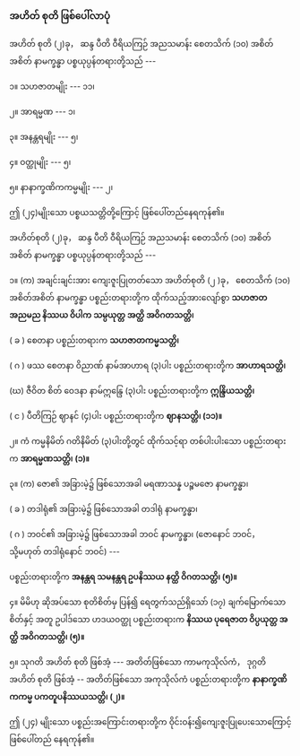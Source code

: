 ### အဟိတ် စုတိ ဖြစ်ပေါ်လာပုံ

အဟိတ် စုတိ (၂)ခု， ဆန္ဒ ပီတိ ဝီရိယကြဉ် အညသမာန်း စေတသိက် (၁၀) အစိတ်အစိတ် နာမက္ခန္ဓာ
ပစ္စယုပ္ပန်တရားတို့သည် ---

၁။ သဟဇာတမျိုး --- ၁၁၊

၂။ အာရမ္မဏ --- ၁၊

၃။ အနန္တရမျိုး --- ၅၊

၄။ ဝတ္ထုမျိုး --- ၅၊

၅။ နာနာက္ခဏိကကမ္မမျိုး --- ၂၊

ဤ (၂၄)မျိုးသော ပစ္စယသတ္တိတို့ကြောင့် ဖြစ်ပေါ်တည်နေရကုန်၏။

အဟိတ်စုတိ (၂)ခု， ဆန္ဒ ပီတိ ဝီရိယကြဉ် အညသမာန်း စေတသိက် (၁၀) အစိတ်အစိတ် နာမက္ခန္ဓာ
ပစ္စယုပ္ပန်တရားတို့သည် ---

၁။ (က) အချင်းချင်းအား ကျေးဇူးပြုတတ်သော အဟိတ်စုတိ (၂ )ခု， စေတသိက် (၁၀) အစိတ်အစိတ်
နာမက္ခန္ဓာ ပစ္စည်းတရားတို့က ထိုက်သည့်အားလျော်စွာ **သဟဇာတ အညမည နိဿယ ဝိပါက**
**သမ္ပယုတ္တ အတ္ထိ အဝိဂတသတ္တိ၊**

( ခ ) စေတနာ ပစ္စည်းတရားက **သဟဇာတကမ္မသတ္တိ၊**

( ဂ ) ဖဿ စေတနာ ဝိညာဏ် နာမ်အာဟာရ (၃)ပါး ပစ္စည်းတရားတို့က **အာဟာရသတ္တိ၊**

(ဃ) ဇီဝိတ စိတ် ဝေဒနာ နာမ်ဣန္ဒြေ (၃)ပါး ပစ္စည်းတရားတို့က **ဣန္ဒြိယသတ္တိ၊**

( င ) ပီတိကြဉ် ဈာနင် (၄)ပါး ပစ္စည်းတရားတို့က **ဈာနသတ္တိ၊ (၁၁)။**

၂။ ကံ ကမ္မနိမိတ် ဂတိနိမိတ် (၃)ပါးတို့တွင် ထိုက်သင့်ရာ တစ်ပါးပါးသော ပစ္စည်းတရားက **အာရမ္မဏသတ္တိ၊**
**(၁)။**

၃။ (က) ဇော၏ အခြားမဲ့၌ ဖြစ်သောအခါ မရဏာသန္န ပဉ္စမဇော နာမက္ခန္ဓာ၊

( ခ ) တဒါရုံ၏ အခြားမဲ့၌ ဖြစ်သောအခါ တဒါရုံ နာမက္ခန္ဓာ၊

( ဂ ) ဘဝင်၏ အခြားမဲ့၌ ဖြစ်သောအခါ ဘဝင် နာမက္ခန္ဓာ၊ (ဇောနောင် ဘဝင်， သို့မဟုတ် တဒါရုံနောင်
ဘဝင်) ---

ပစ္စည်းတရားတို့က **အနန္တရ သမနန္တရ ဥပနိဿယ နတ္ထိ ဝိဂတသတ္တိ၊ (၅)။**

၄။ မိမိဟု ဆိုအပ်သော စုတိစိတ်မှ ပြန်၍ ရေတွက်သည်ရှိသော် (၁၇) ချက်မြောက်သော စိတ်နှင့် အတူ
ဥပါဒ်သော ဟဒယဝတ္ထု ပစ္စည်းတရားက **နိဿယ ပုရေဇာတ ဝိပ္ပယုတ္တ အတ္ထိ အဝိဂတသတ္တိ၊ (၅)။**

၅။ သုဂတိ အဟိတ် စုတိ ဖြစ်အံ့ --- အတိတ်ဖြစ်သော ကာမကုသိုလ်ကံ， ဒုဂ္ဂတိ အဟိတ် စုတိ ဖြစ်အံ့ --
အတိတ်ဖြစ်သော အကုသိုလ်ကံ ပစ္စည်းတရားတို့က **နာနာက္ခဏိကကမ္မ ပကတူပနိဿယသတ္တိ၊ (၂)။**

ဤ (၂၄) မျိုးသော ပစ္စည်းအကြောင်းတရားတို့က ဝိုင်းဝန်း၍ကျေးဇူးပြုပေးသောကြောင့် ဖြစ်ပေါ်တည်
နေရကုန်၏။